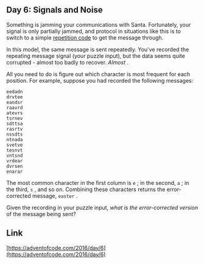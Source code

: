 ## Day 6: Signals and Noise

Something is jamming your communications with Santa. Fortunately, your signal is only partially jammed, and protocol in situations like this is to switch to a simple [repetition code](https://en.wikipedia.org/wiki/Repetition_code) to get the message through.

In this model, the same message is sent repeatedly. You've recorded the repeating message signal (your puzzle input), but the data seems quite corrupted - almost too badly to recover. _Almost_ .

All you need to do is figure out which character is most frequent for each position. For example, suppose you had recorded the following messages:

    eedadn
    drvtee
    eandsr
    raavrd
    atevrs
    tsrnev
    sdttsa
    rasrtv
    nssdts
    ntnada
    svetve
    tesnvt
    vntsnd
    vrdear
    dvrsen
    enarar

The most common character in the first column is `e` ; in the second, `a` ; in the third, `s` , and so on. Combining these characters returns the error-corrected message, `easter` .

Given the recording in your puzzle input, _what is the error-corrected version_ of the message being sent?

## Link

[https://adventofcode.com/2016/day/6](https://adventofcode.com/2016/day/6)
